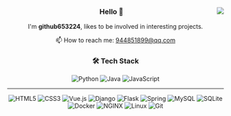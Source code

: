 <div align="center">
  <img align='right' src="https://github-readme-stats.vercel.app/api?username=github653224&show_icons=true&theme=tokyonight">

  ### Hello 👋

  I'm **github653224**, likes to be involved in interesting projects.

  📫 How to reach me: 944851899@qq.com
</div>

<div align="center">
  
  ### 🛠️ Tech Stack
  
  ![Python](https://img.shields.io/badge/-Python-192133?style=flat-square&logo=python&logoColor=white)
  ![Java](https://img.shields.io/badge/-Java-192133?style=flat-square&logo=java&logoColor=white)
  ![JavaScript](https://img.shields.io/badge/-JavaScript-192133?style=flat-square&logo=JavaScript&logoColor=white)
  
  ---

  ![HTML5](https://img.shields.io/badge/-HTML5-192133?style=flat-square&logo=HTML5&logoColor=white)
  ![CSS3](https://img.shields.io/badge/-CSS3-192133?style=flat-square&logo=CSS3&logoColor=white)
  ![Vue.js](https://img.shields.io/badge/-Vue.js-192133?style=flat-square&logo=Vue.js&logoColor=white)
  ![Django](https://img.shields.io/badge/-Django-192133?style=flat-square&logo=Django&logoColor=white)
  ![Flask](https://img.shields.io/badge/-Flask-192133?style=flat-square&logo=Flask&logoColor=white)
  ![Spring](https://img.shields.io/badge/-Spring-192133?style=flat-square&logo=Spring&logoColor=white)
  ![MySQL](https://img.shields.io/badge/-MySQL-192133?style=flat-square&logo=MySQL&logoColor=white)
  ![SQLite](https://img.shields.io/badge/-SQLite-192133?style=flat-square&logo=SQLite&logoColor=white)
  ![Docker](https://img.shields.io/badge/-Docker-192133?style=flat-square&logo=Docker&logoColor=white)
  ![NGINX](https://img.shields.io/badge/-NGINX-192133?style=flat-square&logo=NGINX&logoColor=white)
  ![Linux](https://img.shields.io/badge/-Linux-192133?style=flat-square&logo=Linux&logoColor=white)
  ![Git](https://img.shields.io/badge/-Git-192133?style=flat-square&logo=Git&logoColor=white)
</div>

